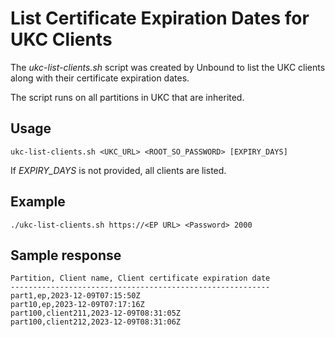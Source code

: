 # List Certificate Expiration Dates for UKC Clients

The *ukc-list-clients.sh* script was created by Unbound to list the UKC clients along with their certificate expiration dates.

The script runs on all partitions in UKC that are inherited.

## Usage

`ukc-list-clients.sh <UKC_URL> <ROOT_SO_PASSWORD> [EXPIRY_DAYS]`

If *EXPIRY_DAYS* is not provided, all clients are listed.
  
## Example

`./ukc-list-clients.sh https://<EP URL> <Password> 2000`

## Sample response
```
Partition, Client name, Client certificate expiration date
----------------------------------------------------------
part1,ep,2023-12-09T07:15:50Z
part10,ep,2023-12-09T07:17:16Z
part100,client211,2023-12-09T08:31:05Z
part100,client212,2023-12-09T08:31:06Z
```
